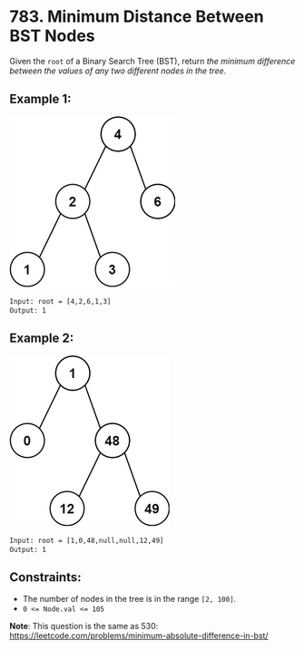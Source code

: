 # 783. Minimum Distance Between BST Nodes

Given the `root` of a Binary Search Tree (BST), return _the minimum difference between the values of any two different nodes in the tree_.

## Example 1:

![Example 1](example1.png)

```
Input: root = [4,2,6,1,3]
Output: 1
```

## Example 2:

![Example 2](example2.png)

```
Input: root = [1,0,48,null,null,12,49]
Output: 1
```

## Constraints:

- The number of nodes in the tree is in the range `[2, 100]`.
- `0 <= Node.val <= 105`

**Note**: This question is the same as 530: https://leetcode.com/problems/minimum-absolute-difference-in-bst/
